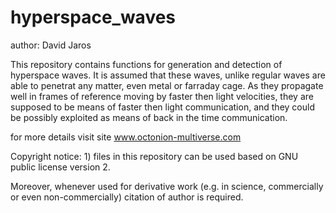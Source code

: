 # hyperspace_waves
author: David Jaros


This repository contains functions for generation and detection of hyperspace waves. It is assumed that these waves, unlike regular waves are able to penetrat any matter, even metal or farraday cage. As they propagate well in frames of reference moving by faster then light velocities, they are supposed to be means of faster then light communication, and they could be possibly exploited as means of back in the time communication.

for more details visit site www.octonion-multiverse.com


Copyright notice: 1) files in this repository can be used based on GNU public license version 2. 

Moreover, whenever used for derivative work (e.g. in science, commercially or even non-commercially) citation of author is required.
